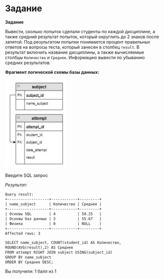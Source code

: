 # Задание

**Задание**

Вывести, сколько попыток сделали студенты по каждой дисциплине, а также средний результат попыток, который округлить до 2 знаков после запятой. Под результатом попытки понимается процент правильных ответов на вопросы теста, который занесен в столбец `result`. В результат включить название дисциплины, а также вычисляемые столбцы `Количество` и `Среднее`. Информацию вывести по убыванию средних результатов.

**Фрагмент логической схемы базы данных:**

<p float="left">
<img src="cx_4_4.jpg" width="200" />
</p>

Введите SQL запрос

*Результат:*

```mysql
Query result:
+-------------------+------------+---------+
| name_subject      | Количество | Среднее |
+-------------------+------------+---------+
| Основы SQL        | 4          | 58.25   |
| Основы баз данных | 3          | 55.67   |
| Физика            | 0          | NULL    |
+-------------------+------------+---------+
Affected rows: 3
```

```mysql
SELECT name_subject, COUNT(student_id) AS Количество, ROUND(AVG(result),2) AS Среднее
FROM attempt RIGHT JOIN subject USING(subject_id)
GROUP BY name_subject
ORDER BY Среднее DESC;
```

Вы получили: 1 балл из 1
